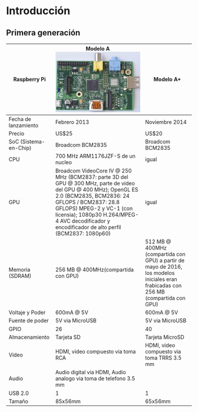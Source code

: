 # Introducción


## Primera generación



| Raspberry Pi | Modelo A ![modela](images/modela.jpg)   | Modelo A+ |
| ---- | ---- | ---- |
| Fecha de lanzamiento | Febrero 2013 | Noviembre 2014 |
| Precio | US$25 | US$20 |
| SoC (Sistema-en-Chip) | Broadcom BCM2835 | Broadcom BCM2835 |
| CPU | 700 MHz ARM1176JZF-S de un nucleo |  igual |
| GPU | Broadcom VideoCore IV @ 250 MHz (BCM2837: parte 3D del GPU @ 300 MHz, parte de video del GPU @ 400 MHz);  OpenGL ES 2.0 (BCM2835, BCM2836: 24 GFLOPS / BCM2837: 28.8 GFLOPS) MPEG-2 y VC-1 (con licensia); 1080p30 H.264/MPEG-4 AVC decodificador y encodificador de alto perfil (BCM2837: 1080p60) | igual |
| Memoria (SDRAM) | 256 MB @ 400MHz(compartida con GPU)| 512 MB @ 400MHz (compartida con GPU) a partir de mayo de 2016, los modelos iniciales eran frabicadas con 256 MB (compartida con GPU) |
| Voltaje y Poder | 600mA @ 5V | 600mA @ 5V |
| Fuente de poder | 5V via MicroUSB | 5V via MicroUSB |
| GPIO | 26 | 40 |
| Almacenamiento| Tarjeta SD | Tarjeta MicroSD|
| Video | HDMI, video compuesto via toma RCA| HDMI, video compuesto via toma TRRS 3.5 mm|
| Audio | Audio digital via HDMI, Audio analogo via toma de telefono 3.5 mm | |
| USB 2.0 | 1 | 1 |
| Tamaño | 85x56mm | 65x56mm |

